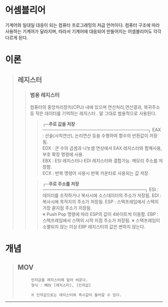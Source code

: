 어셈블리어
===
기계어와 일대일 대응이 되는 컴퓨터 프로그래밍의 저급 언어이다. 
컴퓨터 구조에 따라 사용하는 기계어가 달라지며, 
따라서 기계어에 대응되어 만들어지는 어셈블리어도 각각 다르게 된다. 


# 이론
> ## 레지스터
> > ### 범용 레지스터
> > 컴퓨터의 중앙처리장치(CPU) 내에 있으며 연산처리,연산결과, 복귀주소등 작은 데이터를 기억하는 레지스터 . 말 그대로 범용적으로 사용된다.
> > > **┌─주로 값을 저장──────────────────────────────────┐**
> > >	EAX : 산술(사칙연산), 논리연산 등을 수행하여 함수의 반환값이 저장됨.   
> > >	EDX : 큰 수의 곱셈과 나눗셈 연상에서 EAX 레지스터와 함께사용, 부호 확장 명령에 사용.   
> > > EBX : ESI 레지스터나 EDI 레지스터와 결합가능. 메모리 주소를 저장함.   
> > > ECX : 반복 명령어 사용시 반복 카운터로 사용되는 값 저장.   
> > 
> > > **┌─주로 주소를 저장─────────────────────────────────┐**
> > > ESI : 데이터를 조작하거나 복사시에 소스데이터의 주소가 저장됨.
> > > EDI : 복사시에 목적지의 주소가 저장됨.
> > > ESP : 스택프레임에서 스택의 가장 끝지점 주소가 저장됨.    
> > > ※ Push Pop 명령에 따라 ESP의 값이 4바이트씩 이동함.
> > > EBP : 스택프레임에서 스택의 시작 지점 주소가 저장됨.
> > > ※ 스택프레임이 소멸되지 않는 이상 EBP 레지스터의 값은 변하지 않는다.

# 개념
>##  MOV 
>			인자값을 레지스터에 덮어 씌운다.
>			형식 : MOV [레지스터], [인자값] 
>
> 			※ 인자값으로는 레지스터와 즉시값이 들어갈 수 있다.
- -  -

